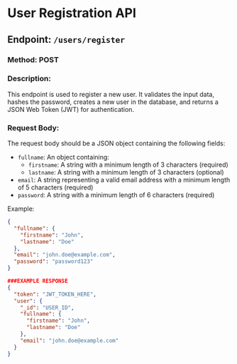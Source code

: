 # User Registration API

## Endpoint: `/users/register`

### Method: POST

### Description:
This endpoint is used to register a new user. It validates the input data, hashes the password, creates a new user in the database, and returns a JSON Web Token (JWT) for authentication.

### Request Body:
The request body should be a JSON object containing the following fields:

- `fullname`: An object containing:
  - `firstname`: A string with a minimum length of 3 characters (required)
  - `lastname`: A string with a minimum length of 3 characters (optional)
- `email`: A string representing a valid email address with a minimum length of 5 characters (required)
- `password`: A string with a minimum length of 6 characters (required)

Example:
```json
{
  "fullname": {
    "firstname": "John",
    "lastname": "Doe"
  },
  "email": "john.doe@example.com",
  "password": "password123"
}

###EXAMPLE RESPONSE
{
  "token": "JWT_TOKEN_HERE",
  "user": {
    "_id": "USER_ID",
    "fullname": {
      "firstname": "John",
      "lastname": "Doe"
    },
    "email": "john.doe@example.com"
  }
}